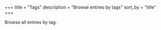+++
title = "Tags"
description = "Browse entries by tags"
sort_by = "title"
+++

Browse all entries by tag.


